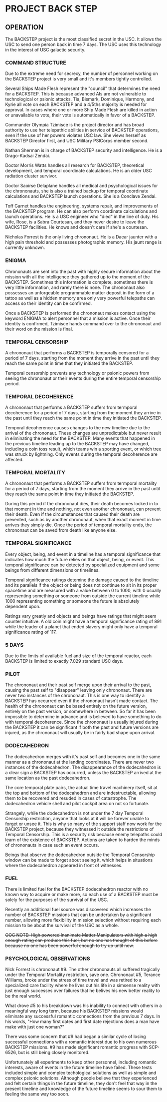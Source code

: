 # PROJECT BACK STEP

## OPERATION
The BACKSTEP project is the most classified secret in the USC. It allows the USC to send one person back in time 7 days. The USC uses this technology in the interest of USC galactic security.

### COMMAND STRUCTURE
Due to the extreme need for secrecy, the number of personnel working on the BACKSTEP project is very small and it's members tightly controlled.

Several Ships Made Flesh represent the "council" that determines the need for a BACKSTEP. This is because advanced AIs are not vulnerable to technological or psionic attacks. Tia, Bismark, Dominique, Harmony, and Kyrie all vote on each BACKSTEP and a 4/5ths majority is needed for approval. In cases where one or more Ship Made Flesh are killed in action or unavailable to vote, their vote is automatically in favor of a BACKSTEP.

Commander Olympia Tzimisce is the project director and has broad authority to use her telepathic abilities in service of BACKSTEP operations, even if the use of her powers violates USC law. She views herself as BACKSTEP Director first, and USC Military PSICorps member second.

Nathan Sherman is in charge of BACKSTEP security and intelligence. He is a Drago-Kadsai Zendai.

Doctor Morris Watts handles all research for BACKSTEP, theoretical development, and temporal coordinate calculations. He is an older USC radiation cluster survivor.

Doctor Saoirse Delaplane handles all medical and psychological issues for the chrononauts, she is also a trained backup for temporal coordinate calculations and BACKSTEP launch operations. She is a Conclave Zendai.

Toff Garnet handles the engineering, systems repair, and improvements of the BACKSTEP program. He can also perform coordinate calculations and launch operations. He is a USC engineer who "died" in the line of duty. His wife, Rose, is a Sabra Courtesan, and they never desire to leave the BACKSTEP facilities. He knows and doesn't care if she's a courtesan.

Nicholas Forrest is the only living chrononaut. He is a Daear jaunter with a high pain threshold and possesses photographic memory. His jaunt range is currently unknown.

### ENIGMA
Chrononauts are sent into the past with highly secure information about the mission with all the intelligence they gathered up to the moment of the BACKSTEP. Sometimes this information is complete, sometimes there is very little information, and rarely there is none. The chrononaut also possesses an unforgeable programmable matter deposit in the form of a tattoo as well as a hidden memory area only very powerful telepaths can access so their identity can be confirmed. 

Once a BACKSTEP is performed the chrononaut makes contact using the keyword ENIGMA to alert personnel that a mission is active. Once their identity is confirmed, Tzimisce hands command over to the chrononaut and their word on the mission is final.

### TEMPORAL CENSORSHIP
A chrononaut that performs a BACKSTEP is temporally censored for a period of 7 days, starting from the moment they arrive in the past until they reach the same point in time that they initiated the BACKSTEP.

Temporal censorship prevents any technology  or psionic powers from seeing the chrononaut or their events during the entire temporal censorship period. 

### TEMPORAL DECOHERENCE
A chrononaut that performs a BACKSTEP suffers from termporal decoherence for a period of 7 days, starting from the moment they arrive in the past until they reach the same point in time they initiated the BACKSTEP.

Temporal decoherence causes changes to the new timeline due to the arrival of the chrononaut. These changes are unpredictable but never result in eliminating the need for the BACKSTEP. Many events that happened in the previous timeline leading up to the BACKSTEP may have changed, including a coin toss result, which teams win a sporting event, or which tree was struck by lightning. Only events during the temporal decoherence are affected.

### TEMPORAL MORTALITY
A chrononaut that performs a BACKSTEP suffers from termporal mortality for a period of 7 days, starting from the moment they arrive in the past until they reach the same point in time they initiated the BACKSTEP.

During this period if the chrononaut dies, their death becomes locked in to that moment in time and nothing, not even another chrononaut, can prevent their death. Even if the circumstances that caused their death are prevented, such as by another chrononaut, when that exact moment in time arrives they simply die. Once the period of temporal mortality ends, the chrononaut can be saved from death like anyone else.

### TEMPORAL SIGNIFICANCE
Every object, being, and event in a timeline has a temporal significance that indicates how much the future relies on that object, being, or event. This temporal significance can be detected by specialized equipment and some beings from different dimensions or timelines.

Temporal significance ratings detemine the damage caused to the timeline and its parallels if the object or being does not continue to sit in its proper spacetime and are measured with a value between 0 to 1000, with 0 usually representing something or someone from outside the current timeline while 1000 representing something or someone the future is absolutely dependent upon.

Ratings vary greatly and objects and beings have ratings that might seem counter intuitive. A old coin might have a temporal significance rating of 891 while the leader of a planet that ended slavery might only have a temporal significance rating of 117. 

### 5 DAYS
Due to the limits of available fuel and size of the temporal reactor, each BACKSTEP is limited to exactly 7.029 standard USC days.

### PILOT
The chrononaut and their past self merge upon their arrival to the past, causing the past self to "disappear" leaving only chrononaut. There are never two instances of the chrononaut. This is one way to identify a BACKSTEP has occurred even if the chrononaut hasn't made contact. The health of the chrononaut can be based entirely on the future version, entirely on the past version, or somewhere in between. So far it has been impossible to determine in advance and is believed to have something to do with temporal decoherence. Since the chrononaut is usually injured during the BACKSTEP it can be significant if both the past and future versions are injured, as the chrononaut will usually be in fairly bad shape upon arrival.

### DODECAHEDRON
The dodecahedron merges with it's past self and becomes one in the same manner as a chrononaut at the landing coordinates. There are never two instances of the dodecahedron. The disappearance of the dodecahedron is a clear sign a BACKSTEP has occurred, unless the BACKSTEP arrived at the same location as the past dodecahedron.

The core temporal plate pairs, the actual time travel machinery itself, sit at the top and bottom of the dodecahedron and are indestructable, allowing them to be recovered and resuded in cases of catastrophe. The dodecahedron vehicle shell and pilot cockpit area on not so fortunate.

Strangely, while the dodecahedron is not under the 7 day Temporal Censorship restriction, anyone that looks at it will be forever unable to forget or unsee it. This is why so many of the support staff now work for the BACKSTEP project, because they witnessed it outside the restrictions of Temporal Censorship. This is a security risk because enemy telepaths could learn of the existence of BACKSTEP. Actions are taken to harden the minds of chrononauts in case such an event occurs. 

Beings that observe the dodecahedron outside the Temporal Censorship window can be made to forget about seeing it, which helps in situations where the dodecahedron appeared in front of witnesses.

### FUEL
There is limited fuel for the BACKSTEP dodecahedron reactor with no known way to acquire or make more, so each use of a BACKSTEP must be solely for the purposes of the survival of the USC.

Recently an additional fuel source was discovered which increases the number of BACKSTEP missions that can be undertaken by a significant number, allowing more flexibility in mission selection without requiring each mission to be about the survival of the USC as a whole.

~~OOC NOTE:
High powered Inanimate Matter Manipulators with high a high enough rating can produce this fuel, but no one has thought of this before because no one has been powerful enough to try up until now.~~

### PSYCHOLOGICAL OBSERVATIONS
Nick Forrest is chrononaut #9. The other chrononauts all suffered tragically under the Temporal Mortality restriction, save one. Chrononaut #5, Terance Williams, broke under the stress of time travel and was retired to a specialized care facility where he lives out his life in a simsense reality with just enough successes over failures that he belives his new better reality to be the real world.

What drove #5 to his breakdown was his inability to connect with others in a meaningful way long term, because his BACKSTEP missions would eliminate any successful romantic connections from the previous 7 days. In his words, "How many first dates and first date rejections does a man have make with just one woman?"

There was some concern that #9 had began a similar cycle of losing successful connections with a romantic interest due to his own numerous BACKSTEP missions. #9 has made significant romantic progress with SCP-6526, but is still being closely monitored.

Unfortunately all experiments to keep other personnel, including romantic interests, aware of events in the future timeline have failed. These tests included simple and complex techological solutions as well as simple and complex psionic solutions. Although people believe that they experienced and felt certain things in the future timeline, they don't feel that way in the present timeline and knowledge of the future timeline seems to sour them to feeling the same way too soon.